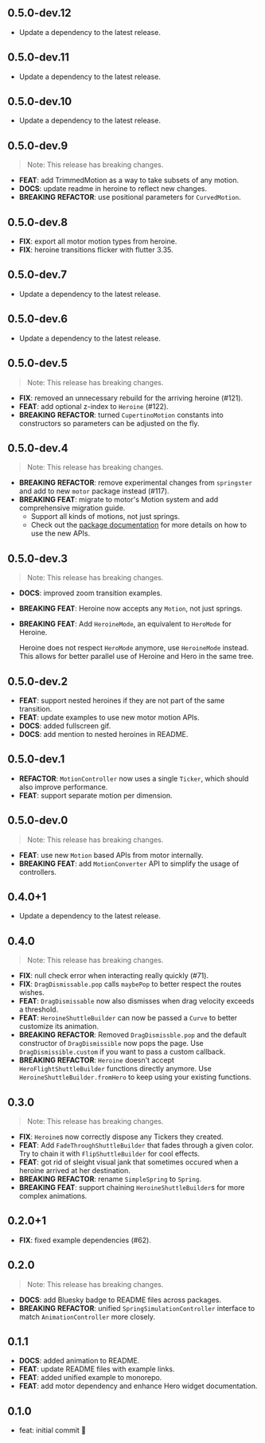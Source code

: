 ## 0.5.0-dev.12

 - Update a dependency to the latest release.

## 0.5.0-dev.11

 - Update a dependency to the latest release.

## 0.5.0-dev.10

 - Update a dependency to the latest release.

## 0.5.0-dev.9

> Note: This release has breaking changes.

 - **FEAT**: add TrimmedMotion as a way to take subsets of any motion.
 - **DOCS**: update readme in heroine to reflect new changes.
 - **BREAKING** **REFACTOR**: use positional parameters for `CurvedMotion`.

## 0.5.0-dev.8

 - **FIX**: export all motor motion types from heroine.
 - **FIX**: heroine transitions flicker with flutter 3.35.

## 0.5.0-dev.7

 - Update a dependency to the latest release.

## 0.5.0-dev.6

 - Update a dependency to the latest release.

## 0.5.0-dev.5

> Note: This release has breaking changes.

 - **FIX**: removed an unnecessary rebuild for the arriving heroine (#121).
 - **FEAT**: add optional z-index to `Heroine` (#122).
 - **BREAKING** **REFACTOR**: turned `CupertinoMotion` constants into constructors so parameters can be adjusted on the fly.

## 0.5.0-dev.4

> Note: This release has breaking changes.

 - **BREAKING** **REFACTOR**: remove experimental changes from `springster` and add to new `motor` package instead (#117).
 - **BREAKING** **FEAT**: migrate to motor's Motion system and add comprehensive migration guide.
    - Support all kinds of motions, not just springs.
    - Check out the [package documentation](https://pub.dev/packages/motor) for more details on how to use the new APIs.

## 0.5.0-dev.3

> Note: This release has breaking changes.

 - **DOCS**: improved zoom transition examples.
 - **BREAKING** **FEAT**: Heroine now accepts any `Motion`, not just springs.
 - **BREAKING** **FEAT**: Add `HeroineMode`, an equivalent to `HeroMode` for Heroine.

    Heroine does not respect `HeroMode` anymore, use `HeroineMode` instead.
    This allows for better parallel use of Heroine and Hero in the same tree.


## 0.5.0-dev.2

 - **FEAT**: support nested heroines if they are not part of the same transition.
 - **FEAT**: update examples to use new motor motion APIs.
 - **DOCS**: added fullscreen gif.
 - **DOCS**: add mention to nested heroines in README.

## 0.5.0-dev.1

 - **REFACTOR**: `MotionController` now uses a single `Ticker`, which should also improve performance.
 - **FEAT**: support separate motion per dimension.

## 0.5.0-dev.0

> Note: This release has breaking changes.

 - **FEAT**: use new `Motion` based APIs from motor internally.
 - **BREAKING** **FEAT**: add `MotionConverter` API to simplify the usage of controllers.

## 0.4.0+1

 - Update a dependency to the latest release.

## 0.4.0

> Note: This release has breaking changes.

 - **FIX**: null check error when interacting really quickly (#71).
 - **FIX**: `DragDismissable.pop` calls `maybePop` to better respect the routes wishes.
 - **FEAT**: `DragDismissable` now also dismisses when drag velocity exceeds a threshold.
 - **FEAT**: `HeroineShuttleBuilder` can now be passed a `Curve` to better customize its animation.
 - **BREAKING** **REFACTOR**: Removed `DragDismissble.pop` and the default constructor of `DragDismissible` now pops the page. Use `DragDismissible.custom` if you want to pass a custom callback.
 - **BREAKING** **REFACTOR**: `Heroine` doesn't accept `HeroFlightShuttleBuilder` functions directly anymore. Use `HeroineShuttleBuilder.fromHero` to keep using your existing functions.

## 0.3.0

> Note: This release has breaking changes.

 - **FIX**: `Heroine`s now correctly dispose any Tickers they created.
 - **FEAT**: Add `FadeThroughShuttleBuilder` that fades through a given color. Try to chain it with `FlipShuttleBuilder` for cool effects.
 - **FEAT**: got rid of sleight visual jank that sometimes occured when a heroine arrived at her destination.
 - **BREAKING** **REFACTOR**: rename `SimpleSpring` to `Spring`.
 - **BREAKING** **FEAT**: support chaining `HeroineShuttleBuilder`s for more complex animations.

## 0.2.0+1

 - **FIX**: fixed example dependencies (#62).

## 0.2.0

> Note: This release has breaking changes.

 - **DOCS**: add Bluesky badge to README files across packages.
 - **BREAKING** **REFACTOR**: unified `SpringSimulationController` interface to match `AnimationController` more closely.

## 0.1.1
 - **DOCS**: added animation to README.     
 - **FEAT**: update README files with example links.
 - **FEAT**: added unified example to monorepo.
 - **FEAT**: add motor dependency and enhance Hero widget documentation.

## 0.1.0

- feat: initial commit 🎉
